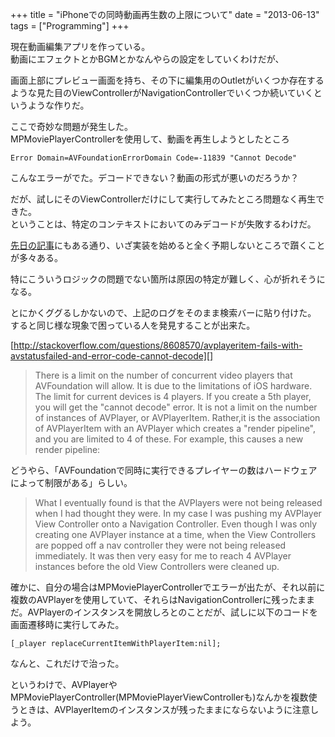 +++
title = "iPhoneでの同時動画再生数の上限について"
date = "2013-06-13"
tags = ["Programming"]
+++

現在動画編集アプリを作っている。  
動画にエフェクトとかBGMとかなんやらの設定をしていくわけだが、  

画面上部にプレビュー画面を持ち、その下に編集用のOutletがいくつか存在するような見た目のViewControllerがNavigationControllerでいくつか続いていくというような作りだ。

ここで奇妙な問題が発生した。  
MPMoviePlayerControllerを使用して、動画を再生しようとしたところ

```objc
Error Domain=AVFoundationErrorDomain Code=-11839 "Cannot Decode"
```

こんなエラーがでた。デコードできない？動画の形式が悪いのだろうか？  

だが、試しにそのViewControllerだけにして実行してみたところ問題なく再生できた。  
ということは、特定のコンテキストにおいてのみデコードが失敗するわけだ。

[先日の記事][]にもある通り、いざ実装を始めると全く予期しないところで躓くことが多々ある。  

特にこういうロジックの問題でない箇所は原因の特定が難しく、心が折れそうになる。

とにかくググるしかないので、上記のログをそのまま検索バーに貼り付けた。  
すると同じ様な現象で困っている人を発見することが出来た。

[http://stackoverflow.com/questions/8608570/avplayeritem-fails-with-avstatusfailed-and-error-code-cannot-decode][]

> There is a limit on the number of concurrent video players that
> AVFoundation will allow. It is due to the limitations of iOS hardware.
> The limit for current devices is 4 players. If you create a 5th
> player, you will get the "cannot decode" error. It is not a limit on
> the number of instances of AVPlayer, or AVPlayerItem. Rather,it is the
> association of AVPlayerItem with an AVPlayer which creates a "render
> pipeline", and you are limited to 4 of these. For example, this causes
> a new render pipeline:

どうやら、「AVFoundationで同時に実行できるプレイヤーの数はハードウェアによって制限がある」らしい。

> What I eventually found is that the AVPlayers were not being released
> when I had thought they were. In my case I was pushing my AVPlayer
> View Controller onto a Navigation Controller. Even though I was only
> creating one AVPlayer instance at a time, when the View Controllers
> are popped off a nav controller they were not being released
> immediately. It was then very easy for me to reach 4 AVPlayer
> instances before the old View Controllers were cleaned up.

確かに、自分の場合はMPMoviePlayerControllerでエラーが出たが、それ以前に複数のAVPlayerを使用していて、それらはNavigationControllerに残ったままだ。AVPlayerのインスタンスを開放しろとのことだが、試しに以下のコードを画面遷移時に実行してみた。

```objc
[_player replaceCurrentItemWithPlayerItem:nil];
```

なんと、これだけで治った。

というわけで、AVPlayerやMPMoviePlayerController(MPMoviePlayerViewControllerも)なんかを複数使うときは、AVPlayerItemのインスタンスが残ったままにならないように注意しよう。

  [先日の記事]: http://yuseinishiyama.com/archives/51
  
  [http://stackoverflow.com/questions/8608570/avplayeritem-fails-with-avstatusfailed-and-error-code-cannot-decode]: http://stackoverflow.com/questions/8608570/avplayeritem-fails-with-avstatusfailed-and-error-code-cannot-decode
